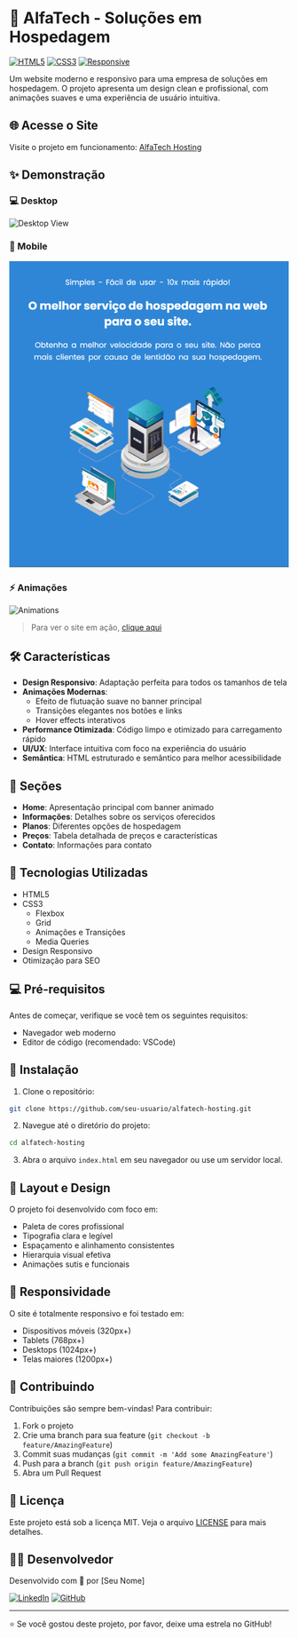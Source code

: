 # 🚀 AlfaTech - Soluções em Hospedagem

[![HTML5](https://img.shields.io/badge/HTML5-E34F26?style=for-the-badge&logo=html5&logoColor=white)](https://www.w3.org/html/)
[![CSS3](https://img.shields.io/badge/CSS3-1572B6?style=for-the-badge&logo=css3&logoColor=white)](https://www.w3.org/Style/CSS/)
[![Responsive](https://img.shields.io/badge/Responsive-Design-green?style=for-the-badge&logo=google-chrome&logoColor=white)](https://web.dev/responsive-web-design-basics/)

Um website moderno e responsivo para uma empresa de soluções em hospedagem. O projeto apresenta um design clean e profissional, com animações suaves e uma experiência de usuário intuitiva.

## 🌐 Acesse o Site

Visite o projeto em funcionamento: [AlfaTech Hosting](https://marcellogabriell.github.io/Alfa-Tech/)

## ✨ Demonstração

### 💻 Desktop
![Desktop View](./assets/screenshots/desktop.png)

### 📱 Mobile
![Mobile View](./assets/screenshots/mobile.png)

### ⚡ Animações
![Animations](./assets/screenshots/animations.gif)

> Para ver o site em ação, [clique aqui](https://seu-usuario.github.io/alfatech-hosting/)

## 🛠️ Características

- **Design Responsivo**: Adaptação perfeita para todos os tamanhos de tela
- **Animações Modernas**: 
  - Efeito de flutuação suave no banner principal
  - Transições elegantes nos botões e links
  - Hover effects interativos
- **Performance Otimizada**: Código limpo e otimizado para carregamento rápido
- **UI/UX**: Interface intuitiva com foco na experiência do usuário
- **Semântica**: HTML estruturado e semântico para melhor acessibilidade

## 🎯 Seções

- **Home**: Apresentação principal com banner animado
- **Informações**: Detalhes sobre os serviços oferecidos
- **Planos**: Diferentes opções de hospedagem
- **Preços**: Tabela detalhada de preços e características
- **Contato**: Informações para contato

## 🚀 Tecnologias Utilizadas

- HTML5
- CSS3
  - Flexbox
  - Grid
  - Animações e Transições
  - Media Queries
- Design Responsivo
- Otimização para SEO

## 💻 Pré-requisitos

Antes de começar, verifique se você tem os seguintes requisitos:
- Navegador web moderno
- Editor de código (recomendado: VSCode)

## 🔧 Instalação

1. Clone o repositório:
```bash
git clone https://github.com/seu-usuario/alfatech-hosting.git
```

2. Navegue até o diretório do projeto:
```bash
cd alfatech-hosting
```

3. Abra o arquivo `index.html` em seu navegador ou use um servidor local.

## 🎨 Layout e Design

O projeto foi desenvolvido com foco em:
- Paleta de cores profissional
- Tipografia clara e legível
- Espaçamento e alinhamento consistentes
- Hierarquia visual efetiva
- Animações sutis e funcionais

## 📱 Responsividade

O site é totalmente responsivo e foi testado em:
- Dispositivos móveis (320px+)
- Tablets (768px+)
- Desktops (1024px+)
- Telas maiores (1200px+)

## 🤝 Contribuindo

Contribuições são sempre bem-vindas! Para contribuir:

1. Fork o projeto
2. Crie uma branch para sua feature (`git checkout -b feature/AmazingFeature`)
3. Commit suas mudanças (`git commit -m 'Add some AmazingFeature'`)
4. Push para a branch (`git push origin feature/AmazingFeature`)
5. Abra um Pull Request

## 📝 Licença

Este projeto está sob a licença MIT. Veja o arquivo [LICENSE](LICENSE) para mais detalhes.

## 👨‍💻 Desenvolvedor

Desenvolvido com 💙 por [Seu Nome]

[![LinkedIn](https://img.shields.io/badge/LinkedIn-0077B5?style=for-the-badge&logo=linkedin&logoColor=white)](https://www.linkedin.com/in/seu-perfil/)
[![GitHub](https://img.shields.io/badge/GitHub-100000?style=for-the-badge&logo=github&logoColor=white)](https://github.com/seu-usuario)

---

⭐️ Se você gostou deste projeto, por favor, deixe uma estrela no GitHub! 